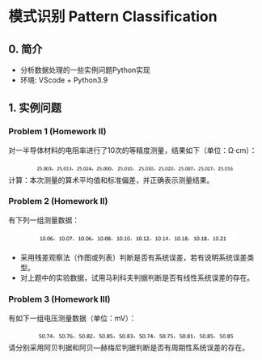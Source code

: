 # 模式识别 Pattern Classification
## 0. 简介
* 分析数据处理的一些实例问题Python实现
* 环境: VScode + Python3.9
## 1. 实例问题
### Problem 1 (Homework II)
对一半导体材料的电阻率进行了10次的等精度测量，结果如下（单位：Ω⋅cm）：
<div align=center>
    <img src="./data/pro1/fig1.png" width='400'>
</div>
计算：本次测量的算术平均值和标准偏差，并正确表示测量结果。

### Problem 2 (Homework II)
有下列一组测量数据：
<div align=center>
    <img src="./data/pro1/fig2.png" width='400'>
</div>

* 采用残差观察法（作图或列表）判断是否有系统误差，若有说明系统误差类型。
* 对上题中的实验数据，试用马利科夫判据判断是否有线性系统误差的存在。

### Problem 3 (Homework III)
有如下一组电压测量数据（单位：mV）：
<div align=center>
    <img src="./data/pro1/fig3.png" width='400'>
</div>
请分别采用阿贝判据和阿贝—赫梅尼判据判断是否有周期性系统误差的存在。

